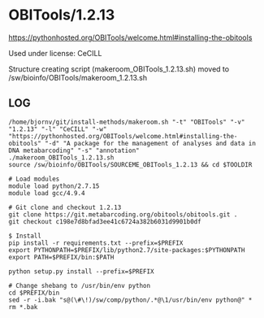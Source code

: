 OBITools/1.2.13
========================

<https://pythonhosted.org/OBITools/welcome.html#installing-the-obitools>

Used under license:
CeCILL


Structure creating script (makeroom_OBITools_1.2.13.sh) moved to /sw/bioinfo/OBITools/makeroom_1.2.13.sh

LOG
---

    /home/bjornv/git/install-methods/makeroom.sh "-t" "OBITools" "-v" "1.2.13" "-l" "CeCILL" "-w" "https://pythonhosted.org/OBITools/welcome.html#installing-the-obitools" "-d" "A package for the management of analyses and data in DNA metabarcoding" "-s" "annotation"
    ./makeroom_OBITools_1.2.13.sh
    source /sw/bioinfo/OBITools/SOURCEME_OBITools_1.2.13 && cd $TOOLDIR

    # Load modules
    module load python/2.7.15
    module load gcc/4.9.4

    # Git clone and checkout 1.2.13
    git clone https://git.metabarcoding.org/obitools/obitools.git .
    git checkout c198e7d8bfad3ee41c6724a382b6031d9901b0df

    $ Install
    pip install -r requirements.txt --prefix=$PREFIX
    export PYTHONPATH=$PREFIX/lib/python2.7/site-packages:$PYTHONPATH
    export PATH=$PREFIX/bin:$PATH

    python setup.py install --prefix=$PREFIX

    # Change shebang to /usr/bin/env python
    cd $PREFIX/bin
    sed -r -i.bak "s@(\#\!)/sw/comp/python/.*@\1/usr/bin/env python@" *
    rm *.bak
    
